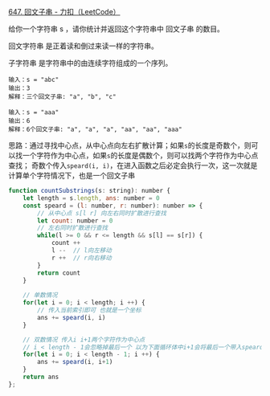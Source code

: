 [647. 回文子串 - 力扣（LeetCode）](https://leetcode.cn/problems/palindromic-substrings/)

给你一个字符串 s ，请你统计并返回这个字符串中 回文子串 的数目。

回文字符串 是正着读和倒过来读一样的字符串。

子字符串 是字符串中的由连续字符组成的一个序列。

```
输入：s = "abc"
输出：3
解释：三个回文子串: "a", "b", "c"

输入：s = "aaa"
输出：6
解释：6个回文子串: "a", "a", "a", "aa", "aa", "aaa"
```

思路：通过寻找中心点，从中心点向左右扩散计算；如果`s`的长度是奇数个，则可以找一个字符作为中心点，如果`s`的长度是偶数个，则可以找两个字符作为中心点查找；
奇数个传入`speard(i, i)`，在进入函数之后必定会执行一次，这一次就是计算单个字符情况下，也是一个回文子串

```js
function countSubstrings(s: string): number {
    let length = s.length, ans: number = 0
    const speard = (l: number, r: number): number => {
        // 从中心点 s[l r] 向左右同时扩散进行查找
        let count: number = 0
        // 左右同时扩散进行查找
        while(l >= 0 && r <= length && s[l] == s[r]) {
            count ++
            l --  // l向左移动
            r ++  // r向右移动
        }
        return count
    }
    
    // 单数情况
    for(let i = 0; i < length; i ++) {
        // 传入当前索引即可 也就是一个坐标
        ans += speard(i, i)
    }

    // 双数情况 传入i i+1两个字符作为中心点
    // i < length - 1会忽略掉最后一个 以为下面循环体中i+1会将最后一个带入speard函数进行查找
    for(let i = 0; i < length - 1; i ++) {
        ans += speard(i, i+1)
    }
    return ans
};
```

